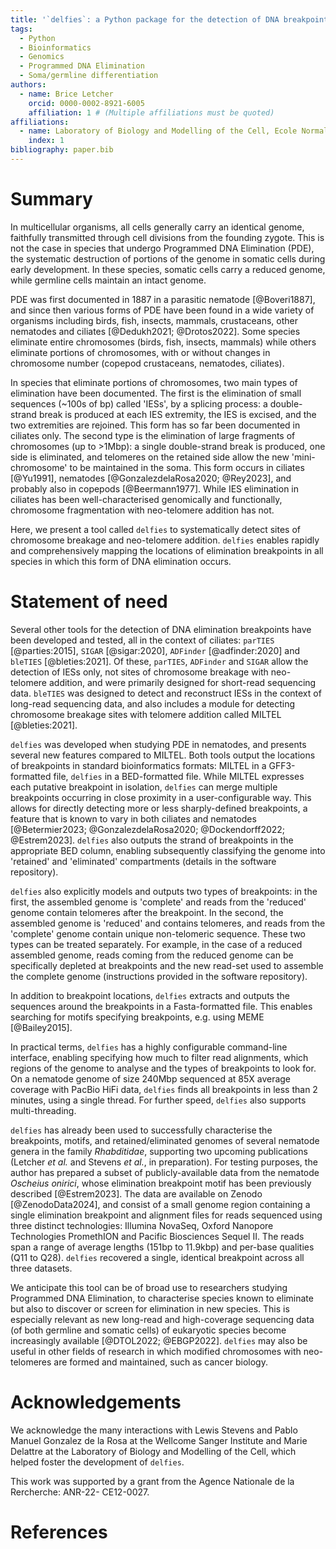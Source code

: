 ```yaml
---
title: '`delfies`: a Python package for the detection of DNA breakpoints with neo-telomere addition'
tags:
  - Python
  - Bioinformatics
  - Genomics
  - Programmed DNA Elimination
  - Soma/germline differentiation
authors:
  - name: Brice Letcher
    orcid: 0000-0002-8921-6005
    affiliation: 1 # (Multiple affiliations must be quoted)
affiliations:
  - name: Laboratory of Biology and Modelling of the Cell, Ecole Normale Supérieure de Lyon, CNRS UMR 5239, Inserm U1293, University Claude Bernard Lyon 1, Lyon, France
    index: 1
bibliography: paper.bib
---
```


# Summary

In multicellular organisms, all cells generally carry an identical genome,
faithfully transmitted through cell divisions from the founding zygote. This is not the
case in species that undergo Programmed DNA Elimination (PDE), the systematic
destruction of portions of the genome in somatic cells during early development.
In these species, somatic cells carry a reduced genome, while germline cells maintain an 
intact genome.

PDE was first documented in 1887 in a parasitic nematode [@Boveri1887], and
since then various forms of PDE have been found in a wide variety of organisms
including birds, fish, insects, mammals, crustaceans, other nematodes and
ciliates [@Dedukh2021; @Drotos2022]. Some species eliminate entire chromosomes
(birds, fish, insects, mammals) while others eliminate portions of chromosomes,
with or without changes in chromosome number (copepod crustaceans, nematodes,
ciliates).

In species that eliminate portions of chromosomes, two main types of
elimination have been documented. The first is the elimination of small
sequences (~100s of bp) called 'IESs', by a splicing process: a double-strand
break is produced at each IES extremity, the IES is excised, and the two
extremities are rejoined. This form has so far been documented in ciliates
only. The second type is the elimination of large fragments of chromosomes (up
to >1Mbp): a single double-strand break is produced, one side is eliminated,
and telomeres on the retained side allow the new 'mini-chromosome' to be
maintained in the soma. This form occurs in ciliates [@Yu1991], nematodes
[@GonzalezdelaRosa2020; @Rey2023], and probably also in copepods
[@Beermann1977]. While IES elimination in ciliates has been well-characterised
genomically and functionally, chromosome fragmentation with neo-telomere
addition has not.

Here, we present a tool called `delfies` to systematically detect sites of
chromosome breakage and neo-telomere addition. `delfies` enables rapidly and
comprehensively mapping the locations of elimination breakpoints in all species
in which this form of DNA elimination occurs.

# Statement of need

Several other tools for the detection of DNA elimination breakpoints have been
developed and tested, all in the context of ciliates: `parTIES` [@parties:2015],
`SIGAR` [@sigar:2020], `ADFinder` [@adfinder:2020] and `bleTIES`
[@bleties:2021]. Of these, `parTIES`, `ADFinder` and `SIGAR` allow the
detection of IESs only, not sites of chromosome breakage with neo-telomere
addition, and were primarily designed for short-read sequencing data. `bleTIES`
was designed to detect and reconstruct IESs in the context of
long-read sequencing data, and also includes a module for detecting chromosome
breakage sites with telomere addition called MILTEL [@bleties:2021].

`delfies` was developed when studying PDE in nematodes, and presents several
new features compared to MILTEL. Both tools output the locations of breakpoints
in standard bioinformatics formats: MILTEL in a GFF3-formatted file, `delfies`
in a BED-formatted file. While MILTEL expresses each putative breakpoint in
isolation, `delfies` can merge multiple breakpoints occurring in close
proximity in a user-configurable way. This allows for directly detecting more
or less sharply-defined breakpoints, a feature that is known to vary in both
ciliates and nematodes [@Betermier2023; @GonzalezdelaRosa2020;
@Dockendorff2022; @Estrem2023]. `delfies` also outputs the strand of
breakpoints in the appropriate BED column, enabling subsequently classifying
the genome into 'retained' and 'eliminated' compartments (details in the
software repository). 

`delfies` also explicitly models and outputs two types of breakpoints: in the
first, the assembled genome is 'complete' and reads from the 'reduced' genome
contain telomeres after the breakpoint. In the second, the assembled genome is
'reduced' and contains telomeres, and reads from the 'complete' genome contain
unique non-telomeric sequence. These two types can be treated separately. For
example, in the case of a reduced assembled genome, reads coming from the
reduced genome can be specifically depleted at breakpoints and the new read-set
used to assemble the complete genome (instructions provided in the software
repository).

In addition to breakpoint locations, `delfies` extracts and outputs the
sequences around the breakpoints in a Fasta-formatted file. This enables
searching for motifs specifying breakpoints, e.g. using MEME [@Bailey2015].

In practical terms, `delfies` has a highly configurable command-line interface,
enabling specifying how much to filter read alignments, which regions of the
genome to analyse and the types of breakpoints to look for. On a nematode
genome of size 240Mbp sequenced at 85X average coverage with PacBio HiFi data,
`delfies` finds all breakpoints in less than 2 minutes, using a single thread.
For further speed, `delfies` also supports multi-threading.

`delfies` has already been used to successfully characterise the breakpoints,
motifs, and retained/eliminated genomes of several nematode genera in the
family *Rhabditidae*, supporting two upcoming publications (Letcher *et al.*
and Stevens *et al.*, in preparation). For testing purposes, the author has
prepared a subset of publicly-available data from the nematode *Oscheius
onirici*, whose elimination breakpoint motif has been previously described
[@Estrem2023]. The data are available on Zenodo [@ZenodoData2024], and consist
of a small genome region containing a single elimination breakpoint and alignment
files for reads sequenced using three distinct technologies: Illumina NovaSeq,
Oxford Nanopore Technologies PromethION and Pacific Biosciences Sequel II. The
reads span a range of average lengths (151bp to 11.9kbp) and per-base qualities
(Q11 to Q28). `delfies` recovered a single, identical breakpoint across all
three datasets.

We anticipate this tool can be of broad use to researchers studying Programmed
DNA Elimination, to characterise species known to eliminate but also to
discover or screen for elimination in new species. This is especially relevant
as new long-read and high-coverage sequencing data (of both germline and
somatic cells) of eukaryotic species become increasingly available [@DTOL2022;
@EBGP2022]. `delfies` may also be useful in other fields of research in which
modified chromosomes with neo-telomeres are formed and maintained, such as
cancer biology.

# Acknowledgements

We acknowledge the many interactions with Lewis Stevens and Pablo Manuel
Gonzalez de la Rosa at the Wellcome Sanger Institute and Marie Delattre at the
Laboratory of Biology and Modelling of the Cell, which helped foster the
development of `delfies`.

This work was supported by a grant from the Agence Nationale de la Rercherche: ANR-22-
CE12-0027.

# References
